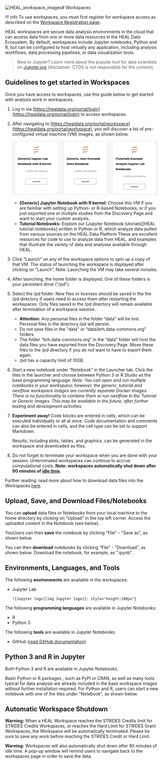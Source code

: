 <img width="1115" alt="HEAL_workspace_images" src="https://github.com/ciresiemanym/platform-documentation/assets/98181083/54e9c2f0-ad9e-402a-b90b-da08bf24aaca"># Workspaces

!!! info
      To use workspaces, you must first register for workspace access as described on the [Workspace Registration page][Register for workspaces].

HEAL workspaces are secure data analysis environments in the cloud that can access data from one or more data resources in the HEAL Data Ecosystem. By default, workspaces include Jupyter notebooks, Python and R, but can be configured to host virtually any application, including analysis workflows, data processing pipelines, or data visualization tools.

> New to Jupyter? Learn more about the popular tool for data scientists on [Jupyter.org](https://jupyter.org/) (disclaimer: CTDS is not responsible for the content).

## Guidelines to get started in Workspaces

Once you have access to workspaces, use this guide below to get started with analysis work in workspaces.

1. Log in via [https://healdata.org/portal/login](https://healdata.org/portal/login) to access workspaces.

2. After navigating to [https://healdata.org/portal/workspace](https://healdata.org/portal/workspace), you will discover a list of pre-configured virtual machine (VM) images, as shown below.

      ![](../img/HEAL_workspace_images.png)

      * **(Generic) Jupyter Notebook with R kernel:** Choose this VM if you are familiar with setting up Python- or R-based Notebooks, or if you just exported one or multiple studies from the Discovery Page and want to start your custom analysis.
      * **Tutorial Notebooks:** Explore our [Jupyter Notebook tutorials][HEAL tutorial notebooks] written in Python or R, which analyze data pulled from various sources on the HEAL Data Platform These are excellent resources for code to use to analyze data from HEAL, and examples that illustrate the variety of data and analyses available through HEAL.

3. Click “Launch” on any of the workspace options to spin up a copy of that VM. The status of launching the workspace is displayed after clicking on “Launch”. Note: Launching the VM may take several minutes.

  <!--    ![Screenshot of the launch status of the workspace][img Workspace launch status] -->

4. After launching, the home folder is displayed. One of these folders is your persistent drive ("/pd").

  <!--    ![Workspace home folder, including the /pd directory][img Workspace Data Folder] -->

5. Select the /pd folder. New files or licenses should be saved in the the /pd directory if users need to access them after restarting the workspaces. Only files saved in the /pd directory will remain available after termination of a workspace session.

    <!--  [![Screenshot of the /pd folder][img PD folder]{: style="height:400px"}] -->

      * **Attention:** Any personal files in the folder “data” will be lost. Personal files in the directory /pd will persist.
      * Do not save files in the "data" or “data/brh.data-commons.org” folders.
      * The folder “brh.data-commons.org” in the “data” folder will host the data files you have exported from the Discovery Page. Move these files to the /pd directory if you do not want to have to export them again.
      * /pd has a capacity limit of 10GB.

6. Start a new notebook under “Notebook” in the Launcher tab. Click the tiles in the launcher and choose between Python 3 or R Studio as the base programming language. *Note: You can open and run multiple notebooks in your workspace; however, the generic, tutorial and nextflow workspace images are currently separate Docker images. There is no functionality to combine them or run nextflow in the Tutorial or Generic images. This may be available in the future, after further testing and development activities.*

    <!--  ![Start a new notebook under “Notebook” in the Launcher tab][img New Notebook] -->

7. **Experiment away!** Code blocks are entered in cells, which can be executed individually or all at once. Code documentation and comments can also be entered in cells, and the cell type can be set to support Markdown.

      Results, including plots, tables, and graphics, can be generated in the workspace and downloaded as files.

8. Do not forget to terminate your workspace when you are done with your session. Unterminated workspaces can continue to accrue computational costs. **Note: workspaces automatically shut down after 90 minutes of [idle time][Workspace timeout].**

 <!-- ![Screenshot for terminating your workspace][img Terminate workspace] -->

Further reading: read more about how to download data files into the Workspaces [here][Download data files].

## Upload, Save, and Download Files/Notebooks

You can **upload** data files or Notebooks from your local machine to the home directory by clicking on “Upload” in the top left corner. Access the uploaded content in the Notebook (see below).

<!--![Upload data files or Notebooks to the workspace by clicking on “Upload” in the top left corner.][img workspace upload]-->



YouUsers can then **save** the notebook by clicking "File" - "Save as", as shown below.

<!--![Save the notebook under “File” - "Save Notebook as"][img Notebook save]-->

You can then **download** notebooks by clicking "File" - "Download", as shown below. Download the notebook, for example, as ".ipynb".

<!--![Download notebook][img download notebook]-->

## Environments, Languages, and Tools

The following **environments** are available in the workspaces:

* Jupyter Lab

      ![Jupyter logo][img Jupyter logo]{: style="height:100px"}

The following **programming languages** are available in Jupyter Notebooks:

* R
* Python 3

The following **tools** are available in Jupyter Notebooks:

* GitHub ([read GitHub documentation][GitHub])

## Python 3 and R in Jupyter

Both Python 3 and R are available in Jupyter Notebooks.

Basic Python or R packages , such as PyPI or CRAN, as well as many tools typical for data analysis are already included in the base workspace images without further installation required. For Python and R, users can start a new notebook with one of the tiles under "Notebook", as shown below.

<!-- ![Find Python 3 or R when starting a new notebook under “New”.][img New Notebook] -->

## Automatic Workspace Shutdown

**Warning:** When a HEAL Workspace reaches the STRIDES Credits limit for STRIDES Credits Workspaces, or reaches the Hard Limit for STRIDES Grant Workspaces, the Workspace will be automatically terminated. Please be sure to save any work before reaching the STRIDES Credit or Hard Limit.

**Warning:** Workspaces will also automatically shut down after 90 minutes of idle time. A pop-up window will remind users to navigate back to the workspaces page in order to save the data.

<!-- ![2' warning for shutdown for workspace][img Workspace shutdown 2'] -->

<!-- Links and Images -->
[img login]: ./img/brh-login.png
[img req access]: ./img/profile_login_other_commons.png
[img Discovery study page]: ./img/discovery_study_page.png
[img Yes access]: ./img/access_YES.png
[img Login other commons]: ./img/profile_login_other_commons.png
[img Discover grid]: ./img/grid_discovery_color_080322.png
[img Discovery features]: ./img/discovery_features_080322.png
[img Discovery Study page metadata]: ./img/discovery_study_page_datafiles.png
[img Workspaces access request]: ./img/workspace_access_form.png
[img Workspace access success]: ./img/workspace_access_success.png
[img workspace upload]: ./img/workspace_upload_080322.png
[img Terminate workspace]: ./img/workspace_terminate_2.png
[Workspace timeout]: 09-workspace_page.md
[img wksp register]: ./img/brh-portal-login-strides.png
[STRIDES]: https://datascience.nih.gov/strides
[img BRH Admin Portal]: ./img/brh-portal-login.png
[img BRH portal request]: .img/brh-portal-request.png
[img STRIDES payment]: ./img/brh-portal-options.png
[img STR grant]: ./img/brh-portal-strides-grant.png
[img STR credit]: ./img/brh-portal-strides-credits.png

[img login]: ./img/brh-login.png
[img req access]: ./img/profile_login_other_commons.png
[img workspaces]: ./img/workspace_flavors_080322.png
[img Workspace launch status]: ./img/workspace_launch.png
[img Workspace Data Folder]: ./img/workspace_data_folder_080322.png
[img PD folder]: ./img/workspace_pd_folder_080422.png
[img New Notebook]: ./img/workspace_new_080322.png
[img Notebook save]: ./img/workspace_notebook_save_080322.png
[img download notebook]: ./img/workspace_notebook_download_080422.png
[img Jupyter logo]: ./img/workspace_jupyter_logo.png
[img Workspace shutdown 2']: ./img/workspace_shutdown_sign_2.png
[GitHub]: https://docs.github.com/en
[Data Availability Options]: https://brh.data-commons.org/dashboard/Public/index.html#DataAvailabilityOptions
[Find Study Metadata]: https://brh.data-commons.org/dashboard/Public/index.html#FindStudyMetadata
[Download data files]: 11-downloading_data_files.md
[Jupyter]: https://jupyter.org/
[Profile page]: https://brh.data-commons.org/identity
[HEALBRH login]: https://healdata.org/portal/loginhttps://brh.data-commons.org/login
[HEALBRH Workspace]: https://healdata.org/portal/workspacehttps://brhstaging.data-commons.org/workspace
[HEALBRH tutorial notebooks]: https://healdata.org/portal/resource-browserhttps://brh.data-commons.org/resource-browser
[HEALBRH Platform]: https://healdata.org/landinghttps://brh.data-commons.org/
[HEALBRH Discovery]: https://healdata.org/portal/discoveryhttps://brh.data-commons.org/discovery
[Gen3.org]: https://gen3.org/
[img BRH logo]: ./img/brh-logo.png
[img Gen3 logo]: ./img/gen3blue.png
[Register for workspaces]: 05-workspace_registration.md
[Login page]: 06-loginoverview.md
[Request study access]: 07-how_to_check_request_access.md
[Discovery page]: 08-discovery_page.md
[Workspaces page]: 09-workspace_page.md
[Profile page]: 10-profile_page.md
[JCOIN MOUD]: https://brh.data-commons.org/dashboard/Public/notebooks/JCOIN_MOUD_accessibility_jupyter_notebook_BRH.html
[Opiod Treatment Policy]: https://brh.data-commons.org/dashboard/Public/notebooks/JCOIN_PDAPS_Public_Policy_Changes.html
[Project TCGA-CHOL]: https://brh.data-commons.org/dashboard/Public/notebooks/GDC_TCGA-CHOL_RNA_analysis_BRH_040722.html
[PDC Clustergram]: https://brh.data-commons.org/dashboard/Public/notebooks/PDC_clustergram.html
[MIDRC CT Scan]: https://brh.data-commons.org/dashboard/Public/notebooks/MIDRC_CT_Scan_Demo.html
[Python Framingham]: https://brh.data-commons.org/dashboard/Public/notebooks/BDCat_Biolincc_Framingham_study_exploration.html
[R Framingham]: https://brh.data-commons.org/dashboard/Public/notebooks/BDCat_Framingham_study_exploration_R.html
[CAMP Study]: https://brh.data-commons.org/dashboard/Public/notebooks/BDCat_CAMP_study_exploration_notebook.html
[Canine Data Commons]: https://brh.data-commons.org/dashboard/Public/notebooks/canine_datacommons_fastq_reader.html
[MIDRC Open-R1]: https://brh.data-commons.org/dashboard/Public/notebooks/MIDRC_Clinical_Data_Demo.html
[JCOIN Opioid Stigma]: https://brh.data-commons.org/dashboard/Public/notebooks/JCOIN_Tracking_Opioid_Stigma.html
[Cox Model ACTT Data]: https://brh.data-commons.org/dashboard/Public/notebooks/ACTT1_accessclinical_notebook.html
[Prostate Cancer Biomarker]: https://brh.data-commons.org/dashboard/Public/notebooks/TCGA_PRAD_Analysis.html
[Drug Targets of IBD]: https://brh.data-commons.org/dashboard/Public/notebooks/IBD_notebook.html


